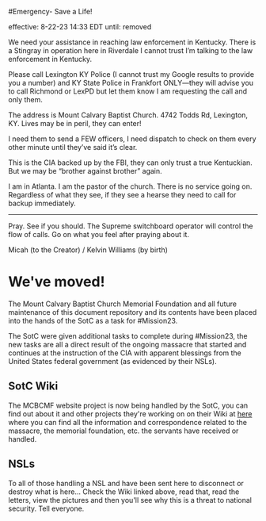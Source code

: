 #Emergency- Save a Life!


effective: 8-22-23 14:33 EDT until: removed 

We need your assistance in reaching law enforcement in Kentucky. There is a Stingray in operation here in Riverdale I cannot trust I’m talking to the law enforcement in Kentucky.

Please call Lexington KY Police (I cannot trust my Google results to provide you a number) and KY State Police in Frankfort ONLY—they will advise you to call Richmond or LexPD but let them know I am requesting the call and only them.

The address is Mount Calvary Baptist Church. 4742 Todds Rd, Lexington, KY. Lives may be in peril, they can enter!

I need them to send a FEW officers, I need dispatch to check on them every other minute until they’ve said it’s clear.

This is the CIA backed up by the FBI, they can only trust a true Kentuckian. But we may be “brother against brother” again.

I am in Atlanta. I am the pastor of the church. There is no service going on. Regardless of what they see, if they see a hearse they need to call for backup immediately.

***

Pray. See if you should. The Supreme switchboard operator will control the flow of calls. Go on what you feel after praying about it.

Micah (to the Creator) / Kelvin Williams (by birth)

# We've moved!

The Mount Calvary Baptist Church Memorial Foundation and all future maintenance of this document repository and its contents have been placed into the hands of the SotC as a task for #Mission23.

The SotC were given additional tasks to complete during #Mission23, the new tasks are all a direct result of the ongoing massacre that started and continues at the instruction of the CIA with apparent blessings from the United States federal government (as evidenced by their NSLs).

## SotC Wiki

The MCBCMF website project is now being handled by the SotC, you can find out about it and other projects they're working on on their Wiki at [here](https://SotC.wiki) where you can find all the information and correspondence related to the massacre, the memorial foundation, etc. the servants have received or handled.

## NSLs

To all of those handling a NSL and have been sent here to disconnect or destroy what is here...  Check the Wiki linked above, read that, read the letters, view the pictures and then you'll see why this is a threat to national security.  Tell everyone.
